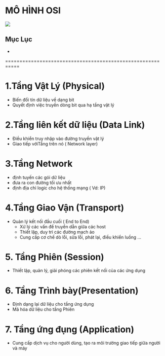 # MÔ HÌNH OSI

<img src="C:\Users\Admin\Desktop\FIL-Tuantrung\FIL-Tuantrung\New folder\New folder (2)\Screenshot_21.png">

## Mục Lục
*
===========================================================
# 1.Tầng Vật Lý (Physical)
 * Biến đổi tín dữ liệu về dạng bit
 * Quyết định việc truyền dòng bit qua hạ tầng vật lý
# 2.Tầng liên kết dữ liệu (Data Link)
 * Điều khiển truy nhập vào đường truyền vật lý
 * Giao tiếp vớiTầng trên nó ( Network layer)
# 3.Tầng Network
 * định tuyến các gói dữ liệu
 * đưa ra con đường tối ưu nhất
 * định địa chỉ logic cho hệ thống mạng ( Vd: IP)
# 4.Tầng Giao Vận (Transport)
 * Quản lý kết nối đầu cuối ( End to End)
   + Xử lý các vấn đề truyền dẫn giữa các host
   + Thiết lập, duy trì các đường mạch ảo
   + Cung cấp cơ chế dò lỗi, sửa lỗi, phát lại, điều khiển luồng ...
# 5. Tầng Phiên (Session)
 * Thiết lập, quản lý, giải phóng các phiên kết nối của các ứng dụng
# 6. Tầng Trình bày(Presentation)
 * Định dạng lại dữ liệu cho tầng ứng dụng
 * Mã hóa dữ liệu cho tầng Phiên
# 7. Tầng ứng đụng (Application)
 * Cung cấp dịch vụ cho người dùng, tạo ra môi trường giao tiếp giữa người và máy
